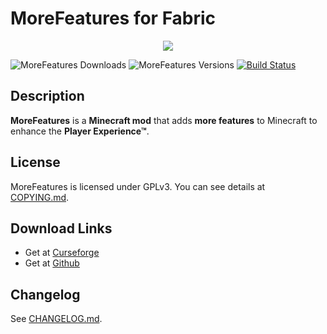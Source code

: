 # MoreFeatures for Fabric
<p align="center"><img src="https://github.com/xf8b/MoreFeatures/blob/1.16-Fabric/src/main/resources/icon.png?raw=true"></p>

![MoreFeatures Downloads](http://cf.way2muchnoise.eu/full_382035_downloads.svg)
![MoreFeatures Versions](http://cf.way2muchnoise.eu/versions/382035.svg)
[![Build Status](https://travis-ci.com/xf8b/MoreFeatures.svg?branch=1.16-Fabric)](https://travis-ci.com/xf8b/MoreFeatures)

## Description
**MoreFeatures** is a **Minecraft mod** that adds **more features** to Minecraft to enhance the **Player Experience™**.
## License
MoreFeatures is licensed under GPLv3. You can see details at [COPYING.md](https://github.com/xf8b/MoreFeatures/blob/1.16-Fabric/COPYING.md).
## Download Links
- Get at [Curseforge](https://www.curseforge.com/minecraft/mc-mods/morefeatures/files/)  
- Get at [Github](https://github.com/xf8b/MoreFeatures/releases)
## Changelog
See [CHANGELOG.md](https://github.com/xf8b/MoreFeatures/blob/1.16-Fabric/CHANGELOG.md).
